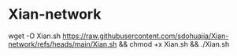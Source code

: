 # Xian-network


wget -O Xian.sh https://raw.githubusercontent.com/sdohuajia/Xian-network/refs/heads/main/Xian.sh && chmod +x Xian.sh && ./Xian.sh
